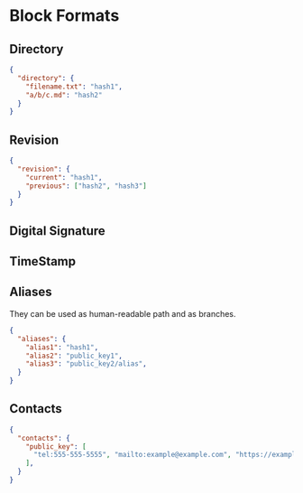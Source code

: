 # Block Formats

## Directory

```json
{
  "directory": {
    "filename.txt": "hash1",
    "a/b/c.md": "hash2"
  }
}
```

## Revision

```json
{
  "revision": {
    "current": "hash1",
    "previous": ["hash2", "hash3"]
  }
}
```

## Digital Signature

## TimeStamp

## Aliases

They can be used as human-readable path and as branches. 

```json
{
  "aliases": {
    "alias1": "hash1",
    "alias2": "public_key1",
    "alias3": "public_key2/alias",
  }
}
```

## Contacts

```json
{
  "contacts": {
    "public_key": [
      "tel:555-555-5555", "mailto:example@example.com", "https://example.com", "birthday:date"
    ],
  }
}
```
